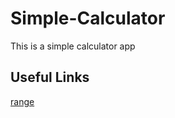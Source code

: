# Simple-Calculator
This is a simple calculator app 

## Useful Links 

[range]( https://pynative.com/python-range-function/)
